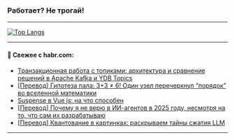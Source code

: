 ### Работает? Не трогай!

---
<!--
#### 🛠️ Technical stack:

![Java](https://img.shields.io/badge/Java-informational?logo=Oracle&style=flat&logoColor=white&color=FF4500)
![Kotlin](https://img.shields.io/badge/Kotlin-informational?logo=Kotlin&style=flat&logoColor=white&color=774D97)
![TS](https://img.shields.io/badge/TypeScript-informational?logo=typeScript&style=flat&logoColor=black&color=017acc)
![Python](https://img.shields.io/badge/Python-informational?logo=Python&style=flat&logoColor=black&color=ffdd54) <br>
![Spring](https://img.shields.io/badge/Spring-informational?logo=Spring&style=flat&logoColor=white&color=6DB33F) 
![SpringBoot](https://img.shields.io/badge/SpringBoot-informational?logo=SpringBoot&style=flat&logoColor=white&color=6DB33F)
![Nest](https://img.shields.io/badge/NestJS-informational?logo=NestJS&style=flat&logoColor=white&color=E0234E) 
![NodeJS](https://img.shields.io/badge/NodeJS-informational?logo=node.js&style=flat&logoColor=white&color=70A760)<br>
![PostgreSQL](https://img.shields.io/badge/PostgreSQL-informational?logo=PostgreSQL&style=flat&logoColor=white&color=DAA520)
![MongoDB](https://img.shields.io/badge/MongoDB-informational?logo=MongoDB&style=flat&logoColor=white&color=870000)
![Apache](https://img.shields.io/badge/Apache-informational?logo=apache&style=flat&logoColor=white&color=f74e28)

___ 
-->

<!--- #### 🛠️ : --->

[![Top Langs](https://github-readme-stats-82jvfl3w3-advtsettinggmailcoms-projects.vercel.app/api/top-langs/?username=zloylis&langs_count=10&hide_title=true&title_color=e6edf3&size_weight=0.5&count_weight=0.5&layout=compact&hide_progress=true&hide_border=true&theme=dracula&hide=css,makefile,cmake)](https://github.com/zloylis)

<!---


####  :octocat:&nbsp;&nbsp; Статистика:

![GitHub stats](https://github-readme-stats-u2qms2cxw-advtsettinggmailcoms-projects.vercel.app/api?username=zloylis&show_icons=true&hide_border=true&theme=dracula&title_color=e6edf3&include_all_commits=true&count_private=true&hide_rank=false&hide_title=true&rank_icon=github)
-->
---

#### 💬 Свежее с habr.com:

<!-- BLOG-POST-LIST:START -->
- [Транзакционная работа с топиками: архитектура и сравнение решений в Apache Kafka и YDB Topics](https://habr.com/ru/companies/ydb/articles/949662/?utm_source=habrahabr&utm_medium=rss&utm_campaign=949662)
- [[Перевод] Гипотеза пала: 3+3 ≠ 6! Один узел перечеркнул “порядок” во вселенной математики](https://habr.com/ru/articles/950346/?utm_source=habrahabr&utm_medium=rss&utm_campaign=950346)
- [Suspense в Vue js: на что способен](https://habr.com/ru/companies/otus/articles/948840/?utm_source=habrahabr&utm_medium=rss&utm_campaign=948840)
- [[Перевод] Почему я не верю в ИИ-агентов в 2025 году, несмотря на то, что сам их разрабатываю](https://habr.com/ru/articles/950072/?utm_source=habrahabr&utm_medium=rss&utm_campaign=950072)
- [[Перевод] Квантование в картинках: раскрываем тайны сжатия LLM](https://habr.com/ru/companies/wunderfund/articles/950118/?utm_source=habrahabr&utm_medium=rss&utm_campaign=950118)
<!-- BLOG-POST-LIST:END -->

---
